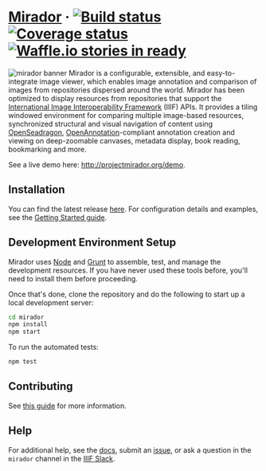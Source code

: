 # [Mirador](http://projectmirador.org/) &middot; [![Build status](https://travis-ci.org/ProjectMirador/mirador.svg?branch=master)](https://travis-ci.org/ProjectMirador/mirador?branch=master) [![Coverage status](https://coveralls.io/repos/github/ProjectMirador/mirador/badge.svg?branch=master&upToDate=true)](https://coveralls.io/github/ProjectMirador/mirador?branch=master&upToDate=true) [![Waffle.io stories in ready](https://img.shields.io/waffle/label/ProjectMirador/mirador/ready.svg)](http://waffle.io/iiif/mirador)

![mirador banner](http://projectmirador.github.io/mirador/img/banner.jpg)
Mirador is a configurable, extensible, and easy-to-integrate image viewer, which enables image annotation and comparison of images from repositories dispersed around the world. Mirador has been optimized to display resources from repositories that support the [International Image Interoperability Framework](http://iiif.io) (IIIF) APIs. It provides a tiling windowed environment for comparing multiple image-based resources, synchronized structural and visual navigation of content using [OpenSeadragon](https://openseadragon.github.io), [OpenAnnotation](http://www.openannotation.org)-compliant annotation creation and viewing on deep-zoomable canvases, metadata display, book reading, bookmarking and more.

See a live demo here: http://projectmirador.org/demo.

## Installation

You can find the latest release [here](https://github.com/ProjectMirador/mirador/releases/latest). For configuration details and examples, see the [Getting Started guide](http://projectmirador.org/docs/docs/getting-started.html).

## Development Environment Setup

Mirador uses [Node](http://nodejs.org/) and [Grunt](https://gruntjs.com/) to assemble, test, and manage the development resources. If you have never used these tools before, you'll need to install them before proceeding.

Once that's done, clone the repository and do the following to start up a local development server:

```bash
cd mirador
npm install
npm start
```
 
To run the automated tests:

```bash
npm test
```

## Contributing

See [this guide](CONTRIBUTING.md) for more information.

## Help

For additional help, see the [docs](http://projectmirador.org/docs/docs/index.html), submit an [issue](https://github.com/projectmirador/mirador/issues), or ask a question in the `mirador` channel in the [IIIF Slack](http://bit.ly/iiif-slack).
